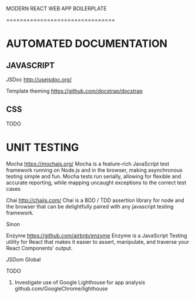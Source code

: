 MODERN REACT WEB APP BOILERPLATE

================================

AUTOMATED DOCUMENTATION
=======================

JAVASCRIPT
----------
JSDoc
http://usejsdoc.org/

Template theming
https://github.com/docstrap/docstrap

CSS
----------
TODO


UNIT TESTING
=======================

Mocha
https://mochajs.org/
Mocha is a feature-rich JavaScript test framework running on Node.js and in the browser, making asynchronous testing simple and fun. 
Mocha tests run serially, allowing for flexible and accurate reporting, while mapping uncaught exceptions to the correct test cases

Chai
http://chaijs.com/
Chai is a BDD / TDD assertion library for node and the browser that can be delightfully paired with any javascript testing framework.

Sinon

Enzyme
https://github.com/airbnb/enzyme
Enzyme is a JavaScript Testing utility for React that makes it easier to assert, manipulate, and traverse your React Components' output.

JSDom Global




TODO

1. Investigate use of Google Lighthouse for app analysis github.com/GoogleChrome/lighthouse